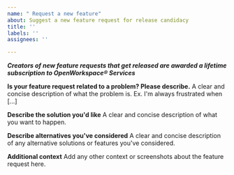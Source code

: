 ```yaml
---
name: " Request a new feature"
about: Suggest a new feature request for release candidacy
title: ''
labels: ''
assignees: ''

---
```


***Creators of new feature requests that get released are awarded a lifetime subscription to OpenWorkspace® Services***

**Is your feature request related to a problem? Please describe.**
A clear and concise description of what the problem is. Ex. I'm always frustrated when [...]

**Describe the solution you'd like**
A clear and concise description of what you want to happen.

**Describe alternatives you've considered**
A clear and concise description of any alternative solutions or features you've considered.

**Additional context**
Add any other context or screenshots about the feature request here.
